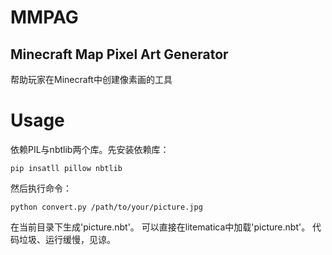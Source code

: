 # MMPAG
## Minecraft Map Pixel Art Generator
帮助玩家在Minecraft中创建像素画的工具
# Usage
依赖PIL与nbtlib两个库。先安装依赖库：

    pip insatll pillow nbtlib

然后执行命令：

    python convert.py /path/to/your/picture.jpg

在当前目录下生成'picture.nbt'。
可以直接在litematica中加载'picture.nbt'。
代码垃圾、运行缓慢，见谅。
